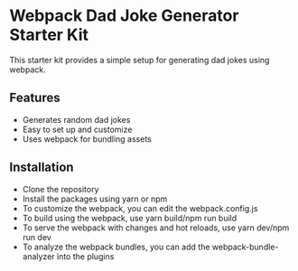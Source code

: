# Webpack Dad Joke Generator Starter Kit

This starter kit provides a simple setup for generating dad jokes using webpack.

## Features

- Generates random dad jokes
- Easy to set up and customize
- Uses webpack for bundling assets

## Installation

- Clone the repository
- Install the packages using yarn or npm
- To customize the webpack, you can edit the webpack.config.js
- To build using the webpack, use yarn build/npm run build
- To serve the webpack with changes and hot reloads, use yarn dev/npm run dev
- To analyze the webpack bundles, you can add the webpack-bundle-analyzer into the plugins